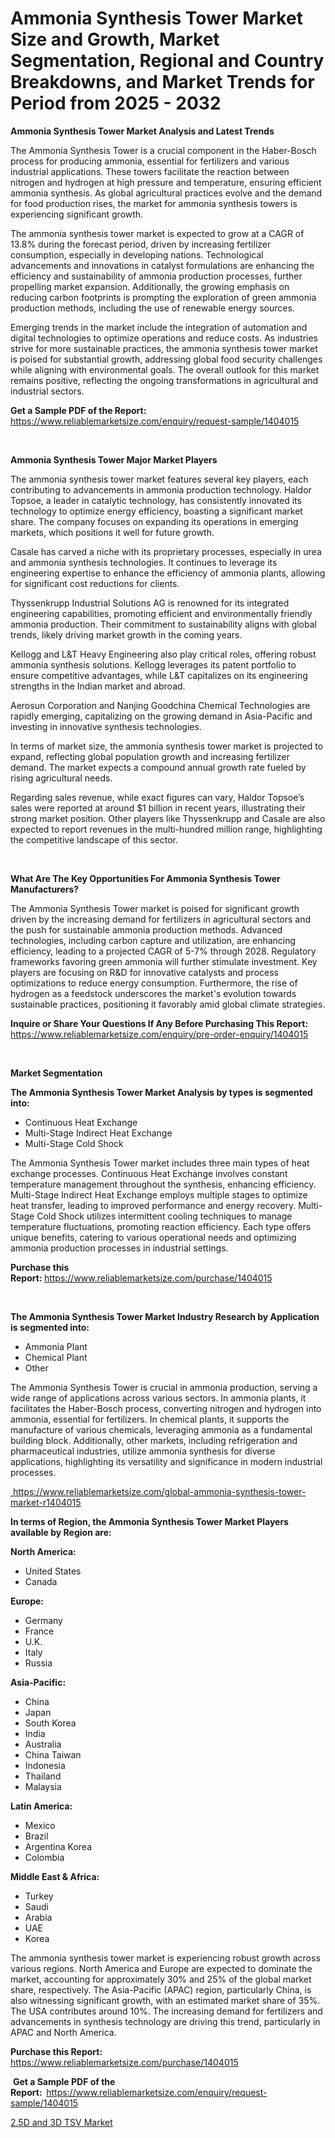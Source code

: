 <p><h1>Ammonia Synthesis Tower Market Size and Growth, Market Segmentation, Regional and Country Breakdowns, and Market Trends for Period from 2025 -  2032</h1></p><p><strong>Ammonia Synthesis Tower Market Analysis and Latest Trends</strong></p>
<p><p>The Ammonia Synthesis Tower is a crucial component in the Haber-Bosch process for producing ammonia, essential for fertilizers and various industrial applications. These towers facilitate the reaction between nitrogen and hydrogen at high pressure and temperature, ensuring efficient ammonia synthesis. As global agricultural practices evolve and the demand for food production rises, the market for ammonia synthesis towers is experiencing significant growth.</p><p>The ammonia synthesis tower market is expected to grow at a CAGR of 13.8% during the forecast period, driven by increasing fertilizer consumption, especially in developing nations. Technological advancements and innovations in catalyst formulations are enhancing the efficiency and sustainability of ammonia production processes, further propelling market expansion. Additionally, the growing emphasis on reducing carbon footprints is prompting the exploration of green ammonia production methods, including the use of renewable energy sources.</p><p>Emerging trends in the market include the integration of automation and digital technologies to optimize operations and reduce costs. As industries strive for more sustainable practices, the ammonia synthesis tower market is poised for substantial growth, addressing global food security challenges while aligning with environmental goals. The overall outlook for this market remains positive, reflecting the ongoing transformations in agricultural and industrial sectors.</p></p>
<p><strong>Get a Sample PDF of the Report:&nbsp;</strong> <a href="https://www.reliablemarketsize.com/enquiry/request-sample/1404015?utm_campaign=3345&utm_medium=2&utm_source=Github&utm_content=ia&utm_term=28032025&utm_id=ammonia-synthesis-tower">https://www.reliablemarketsize.com/enquiry/request-sample/1404015</a></p>
<p>&nbsp;</p>
<p><strong>Ammonia Synthesis Tower Major Market Players</strong></p>
<p><p>The ammonia synthesis tower market features several key players, each contributing to advancements in ammonia production technology. Haldor Topsoe, a leader in catalytic technology, has consistently innovated its technology to optimize energy efficiency, boasting a significant market share. The company focuses on expanding its operations in emerging markets, which positions it well for future growth.</p><p>Casale has carved a niche with its proprietary processes, especially in urea and ammonia synthesis technologies. It continues to leverage its engineering expertise to enhance the efficiency of ammonia plants, allowing for significant cost reductions for clients.</p><p>Thyssenkrupp Industrial Solutions AG is renowned for its integrated engineering capabilities, promoting efficient and environmentally friendly ammonia production. Their commitment to sustainability aligns with global trends, likely driving market growth in the coming years.</p><p>Kellogg and L&T Heavy Engineering also play critical roles, offering robust ammonia synthesis solutions. Kellogg leverages its patent portfolio to ensure competitive advantages, while L&T capitalizes on its engineering strengths in the Indian market and abroad.</p><p>Aerosun Corporation and Nanjing Goodchina Chemical Technologies are rapidly emerging, capitalizing on the growing demand in Asia-Pacific and investing in innovative synthesis technologies.</p><p>In terms of market size, the ammonia synthesis tower market is projected to expand, reflecting global population growth and increasing fertilizer demand. The market expects a compound annual growth rate fueled by rising agricultural needs.</p><p>Regarding sales revenue, while exact figures can vary, Haldor Topsoe’s sales were reported at around $1 billion in recent years, illustrating their strong market position. Other players like Thyssenkrupp and Casale are also expected to report revenues in the multi-hundred million range, highlighting the competitive landscape of this sector.</p></p>
<p>&nbsp;</p>
<p><strong>What Are The Key Opportunities For Ammonia Synthesis Tower Manufacturers?</strong></p>
<p><p>The Ammonia Synthesis Tower market is poised for significant growth driven by the increasing demand for fertilizers in agricultural sectors and the push for sustainable ammonia production methods. Advanced technologies, including carbon capture and utilization, are enhancing efficiency, leading to a projected CAGR of 5-7% through 2028. Regulatory frameworks favoring green ammonia will further stimulate investment. Key players are focusing on R&D for innovative catalysts and process optimizations to reduce energy consumption. Furthermore, the rise of hydrogen as a feedstock underscores the market's evolution towards sustainable practices, positioning it favorably amid global climate strategies.</p></p>
<p><strong>Inquire or Share Your Questions If Any Before Purchasing This Report:</strong> <a href="https://www.reliablemarketsize.com/enquiry/pre-order-enquiry/1404015?utm_campaign=3345&utm_medium=2&utm_source=Github&utm_content=ia&utm_term=28032025&utm_id=ammonia-synthesis-tower">https://www.reliablemarketsize.com/enquiry/pre-order-enquiry/1404015</a></p>
<p>&nbsp;</p>
<p><strong>Market Segmentation</strong></p>
<p><strong>The Ammonia Synthesis Tower Market Analysis by types is segmented into:</strong></p>
<p><ul><li>Continuous Heat Exchange</li><li>Multi-Stage Indirect Heat Exchange</li><li>Multi-Stage Cold Shock</li></ul></p>
<p><p>The Ammonia Synthesis Tower market includes three main types of heat exchange processes. Continuous Heat Exchange involves constant temperature management throughout the synthesis, enhancing efficiency. Multi-Stage Indirect Heat Exchange employs multiple stages to optimize heat transfer, leading to improved performance and energy recovery. Multi-Stage Cold Shock utilizes intermittent cooling techniques to manage temperature fluctuations, promoting reaction efficiency. Each type offers unique benefits, catering to various operational needs and optimizing ammonia production processes in industrial settings.</p></p>
<p><strong>Purchase this Report:&nbsp;</strong><a href="https://www.reliablemarketsize.com/purchase/1404015?utm_campaign=3345&utm_medium=2&utm_source=Github&utm_content=ia&utm_term=28032025&utm_id=ammonia-synthesis-tower">https://www.reliablemarketsize.com/purchase/1404015</a></p>
<p>&nbsp;</p>
<p><strong>The Ammonia Synthesis Tower Market Industry Research by Application is segmented into:</strong></p>
<p><ul><li>Ammonia Plant</li><li>Chemical Plant</li><li>Other</li></ul></p>
<p><p>The Ammonia Synthesis Tower is crucial in ammonia production, serving a wide range of applications across various sectors. In ammonia plants, it facilitates the Haber-Bosch process, converting nitrogen and hydrogen into ammonia, essential for fertilizers. In chemical plants, it supports the manufacture of various chemicals, leveraging ammonia as a fundamental building block. Additionally, other markets, including refrigeration and pharmaceutical industries, utilize ammonia synthesis for diverse applications, highlighting its versatility and significance in modern industrial processes.</p></p>
<p><a href="https://www.reliablemarketsize.com/global-ammonia-synthesis-tower-market-r1404015?utm_campaign=3345&utm_medium=2&utm_source=Github&utm_content=ia&utm_term=28032025&utm_id=ammonia-synthesis-tower">&nbsp;https://www.reliablemarketsize.com/global-ammonia-synthesis-tower-market-r1404015</a></p>
<p><strong>In terms of Region, the Ammonia Synthesis Tower Market Players available by Region are:</strong></p>
<p>
    <p> <strong> North America: </strong>
        <ul>
            <li>United States</li>
            <li>Canada</li>
        </ul>
        </p> 
    <p> <strong> Europe: </strong>
        <ul>
            <li>Germany</li>
            <li>France</li>
            <li>U.K.</li>
            <li>Italy</li>
            <li>Russia</li>
        </ul>
        </p> 
    <p> <strong> Asia-Pacific: </strong>
        <ul>
            <li>China</li>
            <li>Japan</li>
            <li>South Korea</li>
            <li>India</li>
            <li>Australia</li>
            <li>China Taiwan</li>
            <li>Indonesia</li>
            <li>Thailand</li>
            <li>Malaysia</li>
        </ul>
        </p> 
    <p> <strong> Latin America: </strong>
        <ul>
            <li>Mexico</li>
            <li>Brazil</li>
            <li>Argentina Korea</li>
            <li>Colombia</li>
        </ul>
        </p> 
    <p> <strong> Middle East & Africa: </strong>
        <ul>
            <li>Turkey</li>
            <li>Saudi</li>
            <li>Arabia</li>
            <li>UAE</li>
            <li>Korea</li>
        </ul>
    </p>
    </p>
<p><p>The ammonia synthesis tower market is experiencing robust growth across various regions. North America and Europe are expected to dominate the market, accounting for approximately 30% and 25% of the global market share, respectively. The Asia-Pacific (APAC) region, particularly China, is also witnessing significant growth, with an estimated market share of 35%. The USA contributes around 10%. The increasing demand for fertilizers and advancements in synthesis technology are driving this trend, particularly in APAC and North America.</p></p>
<p><strong>Purchase this Report: </strong><a href="https://www.reliablemarketsize.com/purchase/1404015?utm_campaign=3345&utm_medium=2&utm_source=Github&utm_content=ia&utm_term=28032025&utm_id=ammonia-synthesis-tower">https://www.reliablemarketsize.com/purchase/1404015</a></p>
<p>&nbsp;<strong>Get a Sample PDF of the Report:&nbsp;&nbsp;</strong><a href="https://www.reliablemarketsize.com/enquiry/request-sample/1404015?utm_campaign=3345&utm_medium=2&utm_source=Github&utm_content=ia&utm_term=28032025&utm_id=ammonia-synthesis-tower">https://www.reliablemarketsize.com/enquiry/request-sample/1404015</a></p>
<p><strong></strong></p>
<p><p><a href="https://github.com/herakterroem/Market-Research-Report-List-1/blob/main/25d-and-3d-tsv-market.md?utm_campaign=3345&utm_medium=2&utm_source=Github&utm_content=ia&utm_term=28032025&utm_id=ammonia-synthesis-tower">2.5D and 3D TSV Market</a></p></p>